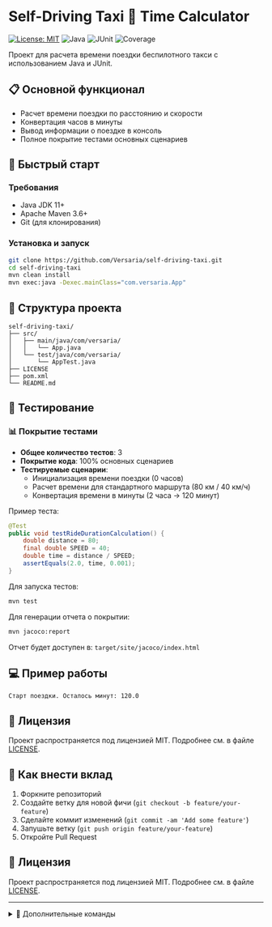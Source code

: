 # Self-Driving Taxi 🚖 Time Calculator

[![License: MIT](https://img.shields.io/badge/License-MIT-yellow.svg)](https://opensource.org/licenses/MIT)
![Java](https://img.shields.io/badge/Java-11+-blue)
![JUnit](https://img.shields.io/badge/JUnit-4-red)
![Coverage](https://img.shields.io/badge/Coverage-100%25-brightgreen)

Проект для расчета времени поездки беспилотного такси с использованием Java и JUnit.

## 📋 Основной функционал

- Расчет времени поездки по расстоянию и скорости
- Конвертация часов в минуты
- Вывод информации о поездке в консоль
- Полное покрытие тестами основных сценариев

## 🚀 Быстрый старт

### Требования
- Java JDK 11+
- Apache Maven 3.6+
- Git (для клонирования)

### Установка и запуск
```bash
git clone https://github.com/Versaria/self-driving-taxi.git
cd self-driving-taxi
mvn clean install
mvn exec:java -Dexec.mainClass="com.versaria.App"
```

## 📂 Структура проекта
```
self-driving-taxi/
├── src/
│   ├── main/java/com/versaria/
│   │   └── App.java
│   └── test/java/com/versaria/
│       └── AppTest.java
├── LICENSE
├── pom.xml
└── README.md
```

## 🧪 Тестирование

### 📊 Покрытие тестами
- **Общее количество тестов**: 3
- **Покрытие кода**: 100% основных сценариев
- **Тестируемые сценарии**:
  - Инициализация времени поездки (0 часов)
  - Расчет времени для стандартного маршрута (80 км / 40 км/ч)
  - Конвертация времени в минуты (2 часа → 120 минут)

Пример теста:
```java
@Test
public void testRideDurationCalculation() {
    double distance = 80;
    final double SPEED = 40;
    double time = distance / SPEED;
    assertEquals(2.0, time, 0.001);
}
```

Для запуска тестов:
```bash
mvn test
```

Для генерации отчета о покрытии:
```bash
mvn jacoco:report
```
Отчет будет доступен в: `target/site/jacoco/index.html`

## 💻 Пример работы
```
Старт поездки. Осталось минут: 120.0
```

## 📜 Лицензия
Проект распространяется под лицензией MIT. Подробнее см. в файле [LICENSE](LICENSE).

## 🤝 Как внести вклад
1. Форкните репозиторий
2. Создайте ветку для новой фичи (`git checkout -b feature/your-feature`)
3. Сделайте коммит изменений (`git commit -am 'Add some feature'`)
4. Запушьте ветку (`git push origin feature/your-feature`)
5. Откройте Pull Request

## 📜 Лицензия
Проект распространяется под лицензией MIT. Подробнее см. в файле [LICENSE](LICENSE).

---

<details>
<summary>🔧 Дополнительные команды</summary>

```bash
# Запуск тестов с отчетом
mvn test surefire-report:report

# Анализ кода
mvn pmd:pmd checkstyle:checkstyle
```
</details>
